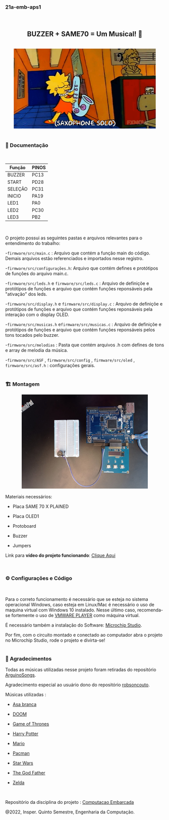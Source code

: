 ### 21a-emb-aps1
<br>

<div align = "center" >
<h2> BUZZER + SAME70 = Um Musical! 🎷️</h2>
</div>
<br>

<div align = "center">
  <img src="img_README/aps1.gif" width="450"></img>
</div>
<br>

### 📑️ Documentação 
<br>

| Função  |      PINOS      |
|---------|-----------------|
| BUZZER  |      PC13       |
| START   |      PD28       |
| SELEÇÃO |      PC31       |
| INICIO  |      PA19       |
| LED1    |      PA0        |
| LED2    |      PC30       |
| LED3    |      PB2        |
<br>

O projeto possui as seguintes pastas e arquivos relevantes para o entendimento do trabalho:


-`firmware/src/main.c` : Arquivo que contém a função main do código. Demais arquivos estão referenciados e importados nesse registro.


-`firmware/src/configurações.h`: Arquivo que contém defines e protótipos de funções do arquivo main.c.


-`firmware/src/leds.h` e `firmware/src/leds.c` : Arquivo de definiçõe e protótipos de funções e arquivo que contém funções reponsáveis pela "ativação" dos leds.


-`firmware/src/display.h` e `firmware/src/display.c` : Arquivo de definiçõe e protótipos de funções e arquivo que contém funções reponsáveis pela interação com o display OLED.


-`firmware/src/musicas.h` e`firmware/src/musicas.c` :  Arquivo de definiçõe e protótipos de funções e  arquivo que contém funções reponsáveis pelos tons tocados pelo buzzer. 

-`firmware/src/melodias` : Pasta que contém arquivos .h com defines de tons e array de melodia da música. 


-`firmware/src/ASF` , `firmware/src/config` , `firmware/src/oled` , `firmware/src/asf.h` : configurações gerais. 
<br></br>


### 🏗️ Montagem 


<div align = "center">
  <img src="img_README/aps1.jpeg" width="400"></img>
</div>

Materiais necessários:

- Placa SAME 70 X PLAINED 

- Placa OLED1

- Protoboard

- Buzzer 

- Jumpers

Link para <b>vídeo do projeto funcionando</b>: [Clique Aqui](https://youtube.com/shorts/ZrKetDQtF9A)

<br>

### ⚙️ Configurações e Código 
<br>


Para o correto funcionamento é necessário que se esteja no sistema operacional Windows, caso esteja em Linux/Mac é necessário o uso de maquina virtual com  Windows 10 instalado. Nesse último caso,  recomenda-se fortemente o uso de [VMWARE PLAYER](https://www.vmware.com/products/workstation-player.html) como máquina virtual.

É necessário também a instalação do Software: [Microchip Studio](https://www.microchip.com/content/dam/mchp/documents/parked-documents/as-installer-7.0.2542-web.exe).

Por fim, com o circuito montado e conectado ao computador abra o projeto no Microchip Studio, rode o projeto e divirta-se!
<br></br>

###  📌️ Agradecimentos

Todas as músicas utilizadas nesse projeto foram retiradas do repositório [ArguinoSongs](https://github.com/robsoncouto/arduino-songs). 

Agradecimento especial ao usuário dono do repositório [robsoncouto](https://github.com/robsoncouto).

Músicas utilizadas :

- [Asa branca](https://github.com/robsoncouto/arduino-songs/blob/master/asabranca/asabranca.ino)

- [DOOM](https://github.com/robsoncouto/arduino-songs/blob/master/doom/doom.ino) 

- [Game of Thrones](https://github.com/robsoncouto/arduino-songs/blob/master/gameofthrones/gameofthrones.ino)

- [Harry Potter](https://github.com/robsoncouto/arduino-songs/blob/master/harrypotter/harrypotter.ino)

- [Mario](https://github.com/robsoncouto/arduino-songs/blob/master/supermariobros/supermariobros.ino)

- [Pacman](https://github.com/robsoncouto/arduino-songs/blob/master/pacman/pacman.ino)

- [Star Wars](https://github.com/robsoncouto/arduino-songs/blob/master/starwars/starwars.ino)

- [The God Father](https://github.com/robsoncouto/arduino-songs/blob/master/thegodfather/thegodfather.ino)

- [Zelda](https://github.com/robsoncouto/arduino-songs/blob/master/zeldatheme/zeldatheme.ino)
<br>


Repositório da disciplina do projeto : [Computacao Embarcada](https://insper.github.io/ComputacaoEmbarcada/)

@2022, Insper. Quinto Semestre, Engenharia da Computação.
